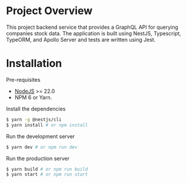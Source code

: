 # Project Overview

This project backend service that provides a GraphQL API for querying companies stock data. The application is built using NestJS, Typescript, TypeORM, and Apollo Server and tests are written using Jest.

# Installation

Pre-requisites

- [NodeJS](http://nodejs.org/) >= 22.0
- NPM 6 or Yarn.

Install the dependencies

```bash
$ yarn -g @nestjs/cli
$ yarn install # or npm install
```

Run the development server

```bash
$ yarn dev # or npm run dev
```

Run the production server

```bash
$ yarn build # or npm run build
$ yarn start # or npm run start
```
